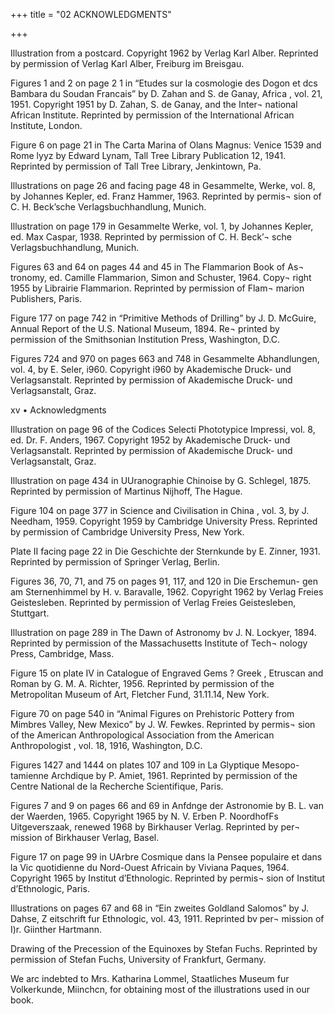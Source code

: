 +++
title = "02 ACKNOWLEDGMENTS"

+++


Illustration from a postcard. Copyright 1962 by Verlag Karl Alber. 
Reprinted by permission of Verlag Karl Alber, Freiburg im Breisgau. 

Figures 1 and 2 on page 2 1 in “Etudes sur la cosmologie des Dogon et 
dcs Bambara du Soudan Francais” by D. Zahan and S. de Ganay, Africa , 
vol. 21, 1951. Copyright 1951 by D. Zahan, S. de Ganay, and the Inter¬ 
national African Institute. Reprinted by permission of the International 
African Institute, London. 

Figure 6 on page 21 in The Carta Marina of Olans Magnus: Venice 
1539 and Rome lyyz by Edward Lynam, Tall Tree Library Publication 
12, 1941. Reprinted by permission of Tall Tree Library, Jenkintown, Pa. 

Illustrations on page 26 and facing page 48 in Gesammelte, Werke, vol. 
8, by Johannes Kepler, ed. Franz Hammer, 1963. Reprinted by permis¬ 
sion of C. H. Beck’sche Verlagsbuchhandlung, Munich. 

Illustration on page 179 in Gesammelte Werke, vol. 1, by Johannes 
Kepler, ed. Max Caspar, 1938. Reprinted by permission of C. H. Beck’¬ 
sche Verlagsbuchhandlung, Munich. 

Figures 63 and 64 on pages 44 and 45 in The Flammarion Book of As¬ 
tronomy, ed. Camille Flammarion, Simon and Schuster, 1964. Copy¬ 
right 1955 by Librairie Flammarion. Reprinted by permission of Flam¬ 
marion Publishers, Paris. 

Figure 177 on page 742 in “Primitive Methods of Drilling” by J. D. 
McGuire, Annual Report of the U.S. National Museum, 1894. Re¬ 
printed by permission of the Smithsonian Institution Press, Washington, 
D.C. 

Figures 724 and 970 on pages 663 and 748 in Gesammelte Abhandlungen, 
vol. 4, by E. Seler, i960. Copyright i960 by Akademische Druck- und 
Verlagsanstalt. Reprinted by permission of Akademische Druck- und 
Verlagsanstalt, Graz. 






xv • Acknowledgments 


Illustration on page 96 of the Codices Selecti Phototypice Impressi, vol. 
8, ed. Dr. F. Anders, 1967. Copyright 1952 by Akademische Druck- 
und Verlagsanstalt. Reprinted by permission of Akademische Druck- 
und Verlagsanstalt, Graz. 

Illustration on page 434 in UUranographie Chinoise by G. Schlegel, 
1875. Reprinted by permission of Martinus Nijhoff, The Hague. 

Figure 104 on page 377 in Science and Civilisation in China , vol. 3, by 
J. Needham, 1959. Copyright 1959 by Cambridge University Press. 
Reprinted by permission of Cambridge University Press, New York. 

Plate II facing page 22 in Die Geschichte der Sternkunde by E. Zinner, 
1931. Reprinted by permission of Springer Verlag, Berlin. 

Figures 36, 70, 71, and 75 on pages 91, 117, and 120 in Die Erschemun- 
gen am Sternenhimmel by H. v. Baravalle, 1962. Copyright 1962 by 
Verlag Freies Geistesleben. Reprinted by permission of Verlag Freies 
Geistesleben, Stuttgart. 

Illustration on page 289 in The Dawn of Astronomy bv J. N. Lockyer, 
1894. Reprinted by permission of the Massachusetts Institute of Tech¬ 
nology Press, Cambridge, Mass. 

Figure 15 on plate IV in Catalogue of Engraved Gems ? Greek , Etruscan 
and Roman by G. M. A. Richter, 1956. Reprinted by permission of the 
Metropolitan Museum of Art, Fletcher Fund, 31.11.14, New York. 

Figure 70 on page 540 in “Animal Figures on Prehistoric Pottery from 
Mimbres Valley, New Mexico” by J. W. Fewkes. Reprinted by permis¬ 
sion of the American Anthropological Association from the American 
Anthropologist , vol. 18, 1916, Washington, D.C. 

Figures 1427 and 1444 on plates 107 and 109 in La Glyptique Mesopo- 
tamienne Archdique by P. Amiet, 1961. Reprinted by permission of the 
Centre National de la Recherche Scientifique, Paris. 

Figures 7 and 9 on pages 66 and 69 in Anfdnge der Astronomie by B. L. 
van der Waerden, 1965. Copyright 1965 by N. V. Erben P. NoordhofFs 
Uitgeverszaak, renewed 1968 by Birkhauser Verlag. Reprinted by per¬ 
mission of Birkhauser Verlag, Basel. 

Figure 17 on page 99 in UArbre Cosmique dans la Pensee populaire et 
dans la Vic quotidienne du Nord-Ouest Africain by Viviana Paques, 
1964. Copyright 1965 by Institut d’Ethnologic. Reprinted by permis¬ 
sion of Institut d’Ethnologic, Paris. 

Illustrations on pages 67 and 68 in “Ein zweites Goldland Salomos” by 
J. Dahse, Z eitschrift fur Ethnologic, vol. 43, 1911. Reprinted bv per¬ 
mission of I)r. Giinther Hartmann. 

Drawing of the Precession of the Equinoxes by Stefan Fuchs. Reprinted 
by permission of Stefan Fuchs, University of Frankfurt, Germany. 

We arc indebted to Mrs. Katharina Lommel, Staatliches Museum fur 
Volkerkunde, Miinchcn, for obtaining most of the illustrations used in 
our book. 

